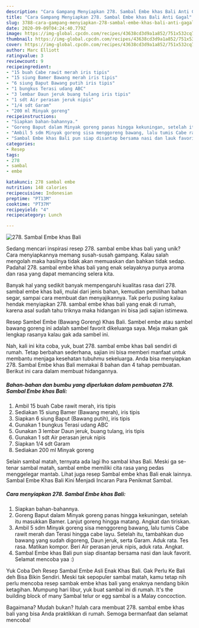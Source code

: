 ```yaml
---
description: "Cara Gampang Menyiapkan 278. Sambal Embe khas Bali Anti Gagal"
title: "Cara Gampang Menyiapkan 278. Sambal Embe khas Bali Anti Gagal"
slug: 3788-cara-gampang-menyiapkan-278-sambal-embe-khas-bali-anti-gagal
date: 2020-09-09T04:24:40.779Z
image: https://img-global.cpcdn.com/recipes/43638cd3d9a1a852/751x532cq70/278-sambal-embe-khas-bali-foto-resep-utama.jpg
thumbnail: https://img-global.cpcdn.com/recipes/43638cd3d9a1a852/751x532cq70/278-sambal-embe-khas-bali-foto-resep-utama.jpg
cover: https://img-global.cpcdn.com/recipes/43638cd3d9a1a852/751x532cq70/278-sambal-embe-khas-bali-foto-resep-utama.jpg
author: Marc Elliott
ratingvalue: 3
reviewcount: 9
recipeingredient:
- "15 buah Cabe rawit merah iris tipis"
- "15 siung Bamer Bawang merah iris tipis"
- "6 siung Baput Bawang putih iris tipis"
- "1 bungkus Terasi udang ABC"
- "3 lembar Daun jeruk buang tulang iris tipis"
- "1 sdt Air perasan jeruk nipis"
- "1/4 sdt Garam"
- "200 ml Minyak goreng"
recipeinstructions:
- "Siapkan bahan-bahannya."
- "Goreng Baput dalam Minyak goreng panas hingga kekuningan, setelah itu masukkan Bamer. Lanjut goreng hingga matang. Angkat dan tiriskan."
- "Ambil 5 sdm Minyak goreng sisa menggoreng bawang, lalu tumis Cabe rawit merah dan Terasi hingga cabe layu. Setelah itu, tambahkan duo bawang yang sudah digoreng, Daun jeruk, serta Garam. Aduk rata. Tes rasa. Matikan kompor. Beri Air perasan jeruk nipis, aduk rata. Angkat."
- "Sambal Embe khas Bali pun siap disantap bersama nasi dan lauk favorit. Selamat mencoba yaa :)"
categories:
- Resep
tags:
- 278
- sambal
- embe

katakunci: 278 sambal embe 
nutrition: 148 calories
recipecuisine: Indonesian
preptime: "PT13M"
cooktime: "PT37M"
recipeyield: "4"
recipecategory: Lunch

---
```



![278. Sambal Embe khas Bali](https://img-global.cpcdn.com/recipes/43638cd3d9a1a852/751x532cq70/278-sambal-embe-khas-bali-foto-resep-utama.jpg)

Sedang mencari inspirasi resep 278. sambal embe khas bali yang unik? Cara menyiapkannya memang susah-susah gampang. Kalau salah mengolah maka hasilnya tidak akan memuaskan dan bahkan tidak sedap. Padahal 278. sambal embe khas bali yang enak selayaknya punya aroma dan rasa yang dapat memancing selera kita.

Banyak hal yang sedikit banyak mempengaruhi kualitas rasa dari 278. sambal embe khas bali, mulai dari jenis bahan, kemudian pemilihan bahan segar, sampai cara membuat dan menyajikannya. Tak perlu pusing kalau hendak menyiapkan 278. sambal embe khas bali yang enak di rumah, karena asal sudah tahu triknya maka hidangan ini bisa jadi sajian istimewa.

Resep Sambel Embe (Bawang Goreng) Khas Bali. Sambel embe atau sambel bawang goreng ini adalah sambel favorit dikeluarga saya. Meja makan gak lengkap rasanya kalau gak ada sambel ini.


Nah, kali ini kita coba, yuk, buat 278. sambal embe khas bali sendiri di rumah. Tetap berbahan sederhana, sajian ini bisa memberi manfaat untuk membantu menjaga kesehatan tubuhmu sekeluarga. Anda bisa menyiapkan 278. Sambal Embe khas Bali memakai 8 bahan dan 4 tahap pembuatan. Berikut ini cara dalam membuat hidangannya.

<!--inarticleads1-->

##### Bahan-bahan dan bumbu yang diperlukan dalam pembuatan 278. Sambal Embe khas Bali:

1. Ambil 15 buah Cabe rawit merah, iris tipis
1. Sediakan 15 siung Bamer (Bawang merah), iris tipis
1. Siapkan 6 siung Baput (Bawang putih), iris tipis
1. Gunakan 1 bungkus Terasi udang ABC
1. Gunakan 3 lembar Daun jeruk, buang tulang, iris tipis
1. Gunakan 1 sdt Air perasan jeruk nipis
1. Siapkan 1/4 sdt Garam
1. Sediakan 200 ml Minyak goreng


Selain sambal matah, ternyata ada lagi lho sambal khas Bali. Meski ga se-tenar sambal matah, sambal embe memiliki cita rasa yang pedas menggelegar mantab. Lihat juga resep Sambal embe khas Bali enak lainnya. Sambal Embe Khas Bali Kini Menjadi Incaran Para Penikmat Sambal. 

<!--inarticleads2-->

##### Cara menyiapkan 278. Sambal Embe khas Bali:

1. Siapkan bahan-bahannya.
1. Goreng Baput dalam Minyak goreng panas hingga kekuningan, setelah itu masukkan Bamer. Lanjut goreng hingga matang. Angkat dan tiriskan.
1. Ambil 5 sdm Minyak goreng sisa menggoreng bawang, lalu tumis Cabe rawit merah dan Terasi hingga cabe layu. Setelah itu, tambahkan duo bawang yang sudah digoreng, Daun jeruk, serta Garam. Aduk rata. Tes rasa. Matikan kompor. Beri Air perasan jeruk nipis, aduk rata. Angkat.
1. Sambal Embe khas Bali pun siap disantap bersama nasi dan lauk favorit. Selamat mencoba yaa :)


Yuk Coba Deh Resep Sambal Embe Asli Enak Khas Bali. Gak Perlu Ke Bali deh Bisa Bikin Sendiri. Meski tak sepopuler sambal matah, kamu tetap nih perlu mencoba resep sambak embe khas bali yang enaknya nendang bikin ketagihan. Mumpung hari libur, yuk buat sambal ini di rumah. It&#39;s the building block of many Sambal telur or egg sambal is a Malay concoction. 

Bagaimana? Mudah bukan? Itulah cara membuat 278. sambal embe khas bali yang bisa Anda praktikkan di rumah. Semoga bermanfaat dan selamat mencoba!
